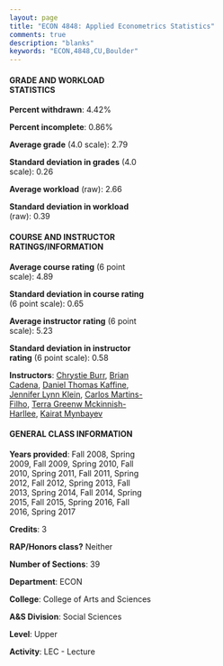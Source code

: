 ```yaml
---
layout: page
title: "ECON 4848: Applied Econometrics Statistics"
comments: true
description: "blanks"
keywords: "ECON,4848,CU,Boulder"
---
```

<head>
<script src="https://ajax.googleapis.com/ajax/libs/jquery/2.1.3/jquery.min.js"></script>
<script src="https://dl.dropboxusercontent.com/s/pc42nxpaw1ea4o9/highcharts.js?dl=0"></script>
<!-- <script src="../assets/js/highcharts.js"></script> -->
<style type="text/css">@font-face {
	font-family: "Bebas Neue";
	src: url(https://www.filehosting.org/file/details/544349/BebasNeue Regular.otf) format("opentype");
	}
	h1.Bebas { 
		font-family: "Bebas Neue", Verdana, Tahoma;
	}
</style>
</head>
<body>
	<div id="container" style="float: right; width: 45%; height: 88%; margin-left: 2.5%; margin-right: 2.5%;"></div>
	<script language="JavaScript">
		$(document).ready(function() {
		var chart = {type: 'column'};
		var title = {text: 'Grade Distribution'};
		var xAxis = {categories: ['A','B','C','D','F'],crosshair: true};
		var yAxis = {min: 0,title: {text: 'Percentage'}};
		var tooltip = {headerFormat: '<center><b><span style="font-size:20px">{point.key}</span></b></center>',
		               pointFormat: '<td style="padding:0"><b>{point.y:.1f}%</b></td>',
		               footerFormat: '</table>',shared: true,useHTML: true};
		var plotOptions = {column: {pointPadding: 0.0,borderWidth: 0}};  
		var credits = {enabled: false};var series= [{name: 'Percent',data: [24.64,39.1,30.99,4.1,1.17,]}];
		var json = {};
		json.chart = chart;
		json.title = title;
		json.tooltip = tooltip;
		json.xAxis = xAxis;
		json.yAxis = yAxis;  
		json.series = series;
		json.plotOptions = plotOptions;  
		json.credits = credits;
		$('#container').highcharts(json);
	});
	</script>
</body>
			   
#### GRADE AND WORKLOAD STATISTICS

**Percent withdrawn**: 4.42%

**Percent incomplete**: 0.86%

**Average grade** (4.0 scale): 2.79

**Standard deviation in grades** (4.0 scale): 0.26

**Average workload** (raw): 2.66

**Standard deviation in workload** (raw): 0.39

#### COURSE AND INSTRUCTOR RATINGS/INFORMATION

**Average course rating** (6 point scale): 4.89

**Standard deviation in course rating** (6 point scale): 0.65

**Average instructor rating** (6 point scale): 5.23

**Standard deviation in instructor rating** (6 point scale): 0.58

**Instructors**: <a href='../../instructors/Chrystie_Burr'>Chrystie Burr</a>, <a href='../../instructors/Brian_Cadena'>Brian Cadena</a>, <a href='../../instructors/Daniel_Thomas_Kaffine'>Daniel Thomas Kaffine</a>, <a href='../../instructors/Jennifer_Lynn_Klein'>Jennifer Lynn Klein</a>, <a href='../../instructors/Carlos_Martins-Filho'>Carlos Martins-Filho</a>, <a href='../../instructors/Terra_Greenw_Mckinnish-Harllee'>Terra Greenw Mckinnish-Harllee</a>, <a href='../../instructors/Kairat_Mynbayev'>Kairat Mynbayev</a>

#### GENERAL CLASS INFORMATION

**Years provided**: Fall 2008, Spring 2009, Fall 2009, Spring 2010, Fall 2010, Spring 2011, Fall 2011, Spring 2012, Fall 2012, Spring 2013, Fall 2013, Spring 2014, Fall 2014, Spring 2015, Fall 2015, Spring 2016, Fall 2016, Spring 2017

**Credits**: 3

**RAP/Honors class?** Neither

**Number of Sections**: 39

**Department**: ECON

**College**: College of Arts and Sciences

**A&S Division**: Social Sciences

**Level**: Upper

**Activity**: LEC - Lecture
